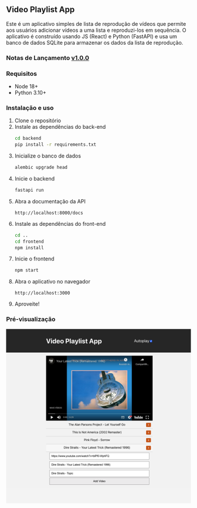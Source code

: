 ## Video Playlist App
Este é um aplicativo simples de lista de reprodução de vídeos que permite aos usuários adicionar vídeos a uma lista e reproduzi-los em sequência.
O aplicativo é construído usando JS (React) e Python (FastAPI) e usa um banco de dados SQLite para armazenar os dados da lista de reprodução.

### Notas de Lançamento [v1.0.0](release-notes.md)

### Requisitos
- Node 18+
- Python 3.10+

### Instalação e uso

1. Clone o repositório
2. Instale as dependências do back-end
    ```bash
    cd backend
    pip install -r requirements.txt
    ```
3. Inicialize o banco de dados
    ```bash
    alembic upgrade head
    ```
4. Inicie o backend
    ```bash
    fastapi run
    ```
5. Abra a documentação da API
    ```
    http://localhost:8000/docs
    ```
6. Instale as dependências do front-end
    ```bash
    cd ..
    cd frontend
    npm install
    ```
7. Inicie o frontend
    ```bash
    npm start
    ```
8. Abra o aplicativo no navegador
    ```
    http://localhost:3000
    ```
9. Aproveite!


### Pré-visualização

![Desktop preview](https://github.com/fabio-weydson/video-app-poc/blob/main/desktop-screenshot.png?raw=true)
